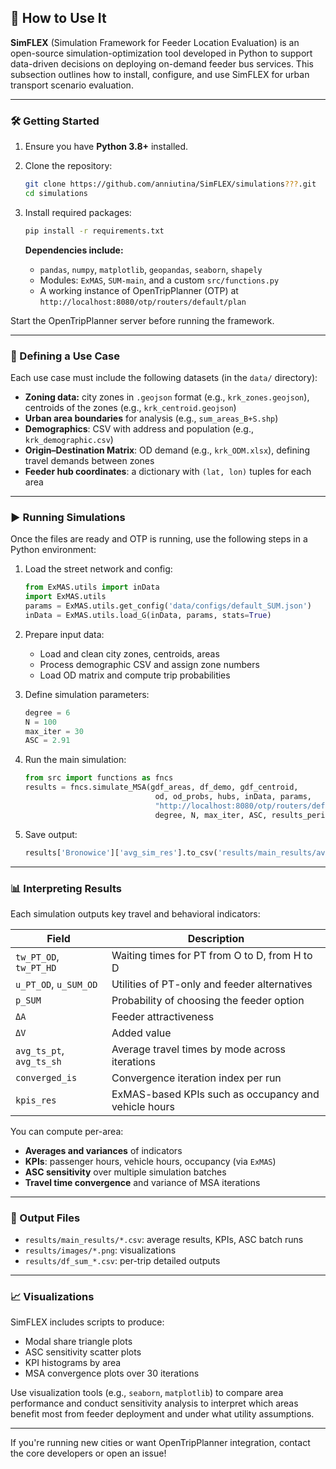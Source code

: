 ## 🚀 How to Use It

**SimFLEX** (Simulation Framework for Feeder Location Evaluation) is an open-source simulation-optimization tool developed in Python to support data-driven decisions on deploying on-demand feeder bus services. This subsection outlines how to install, configure, and use SimFLEX for urban transport scenario evaluation.

---

### 🛠️ Getting Started

1. Ensure you have **Python 3.8+** installed.
2. Clone the repository:
   ```bash
   git clone https://github.com/anniutina/SimFLEX/simulations???.git
   cd simulations
   ```
3. Install required packages:
   ```bash
   pip install -r requirements.txt
   ```

   **Dependencies include:**
   - `pandas`, `numpy`, `matplotlib`, `geopandas`, `seaborn`, `shapely`
   - Modules: `ExMAS`, `SUM-main`, and a custom `src/functions.py`
   - A working instance of OpenTripPlanner (OTP) at `http://localhost:8080/otp/routers/default/plan`
  
Start the OpenTripPlanner server before running the framework.

---

### 🧭 Defining a Use Case

Each use case must include the following datasets (in the `data/` directory):

- **Zoning data:** city zones in `.geojson` format (e.g., `krk_zones.geojson`), centroids of the zones (e.g., `krk_centroid.geojson`)
- **Urban area boundaries** for analysis (e.g., `sum_areas_B+S.shp`)
- **Demographics**: CSV with address and population (e.g., `krk_demographic.csv`)
- **Origin–Destination Matrix**: OD demand (e.g., `krk_ODM.xlsx`), defining travel demands between zones
- **Feeder hub coordinates**: a dictionary with `(lat, lon)` tuples for each area

---

### ▶️ Running Simulations

Once the files are ready and OTP is running, use the following steps in a Python environment:

1. Load the street network and config:
   ```python
   from ExMAS.utils import inData
   import ExMAS.utils
   params = ExMAS.utils.get_config('data/configs/default_SUM.json')
   inData = ExMAS.utils.load_G(inData, params, stats=True)
   ```

2. Prepare input data:
   - Load and clean city zones, centroids, areas
   - Process demographic CSV and assign zone numbers
   - Load OD matrix and compute trip probabilities

3. Define simulation parameters:
   ```python
   degree = 6
   N = 100
   max_iter = 30
   ASC = 2.91
   ```

4. Run the main simulation:
   ```python
   from src import functions as fncs
   results = fncs.simulate_MSA(gdf_areas, df_demo, gdf_centroid,
                                od, od_probs, hubs, inData, params,
                                "http://localhost:8080/otp/routers/default/plan",
                                degree, N, max_iter, ASC, results_period=20)
   ```

5. Save output:
   ```python
   results['Bronowice']['avg_sim_res'].to_csv('results/main_results/avg_sim_res_b.csv')
   ```

---

### 📊 Interpreting Results

Each simulation outputs key travel and behavioral indicators:

| Field | Description |
|-------|-------------|
| `tw_PT_OD`, `tw_PT_HD` | Waiting times for PT from O to D, from H to D |
| `u_PT_OD`, `u_SUM_OD` | Utilities of PT-only and feeder alternatives |
| `p_SUM` | Probability of choosing the feeder option |
| `ΔA` | Feeder attractiveness |
| `ΔV` | Added value |
| `avg_ts_pt`, `avg_ts_sh` | Average travel times by mode across iterations |
| `converged_is` | Convergence iteration index per run |
| `kpis_res` | ExMAS-based KPIs such as occupancy and vehicle hours |



You can compute per-area:
- **Averages and variances** of indicators
- **KPIs**: passenger hours, vehicle hours, occupancy (via `ExMAS`)
- **ASC sensitivity** over multiple simulation batches
- **Travel time convergence** and variance of MSA iterations

---

### 📂 Output Files

- `results/main_results/*.csv`: average results, KPIs, ASC batch runs
- `results/images/*.png`: visualizations
- `results/df_sum_*.csv`: per-trip detailed outputs

---

### 📈 Visualizations

SimFLEX includes scripts to produce:
- Modal share triangle plots
- ASC sensitivity scatter plots
- KPI histograms by area
- MSA convergence plots over 30 iterations

Use visualization tools (e.g., `seaborn`, `matplotlib`) to compare area performance and conduct sensitivity analysis to interpret which areas benefit most from feeder deployment and under what utility assumptions.

---

If you're running new cities or want OpenTripPlanner integration, contact the core developers or open an issue!
